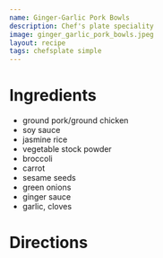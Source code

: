 ```yaml
---
name: Ginger-Garlic Pork Bowls
description: Chef's plate speciality
image: ginger_garlic_pork_bowls.jpeg
layout: recipe
tags: chefsplate simple
---
```


# Ingredients

* ground pork/ground chicken
* soy sauce
* jasmine rice
* vegetable stock powder
* broccoli
* carrot
* sesame seeds
* green onions
* ginger sauce
* garlic, cloves

# Directions

